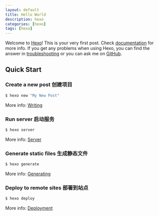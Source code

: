 ```yaml
---
layout: default
title: Hello World
description: hexo
categories: [hexo]
tags: [hexo]
---
```

Welcome to [Hexo](https://hexo.io/)! This is your very first post. Check [documentation](https://hexo.io/docs/) for more info. If you get any problems when using Hexo, you can find the answer in [troubleshooting](https://hexo.io/docs/troubleshooting.html) or you can ask me on [GitHub](https://github.com/hexojs/hexo/issues).

## Quick Start

### Create a new post 创建项目

``` bash
$ hexo new "My New Post"
```

More info: [Writing](https://hexo.io/docs/writing.html)

### Run server 启动服务

``` bash
$ hexo server
```

More info: [Server](https://hexo.io/docs/server.html)

### Generate static files 生成静态文件

``` bash
$ hexo generate
```

More info: [Generating](https://hexo.io/docs/generating.html)

### Deploy to remote sites 部署到站点

``` bash
$ hexo deploy
```

More info: [Deployment](https://hexo.io/docs/deployment.html)
